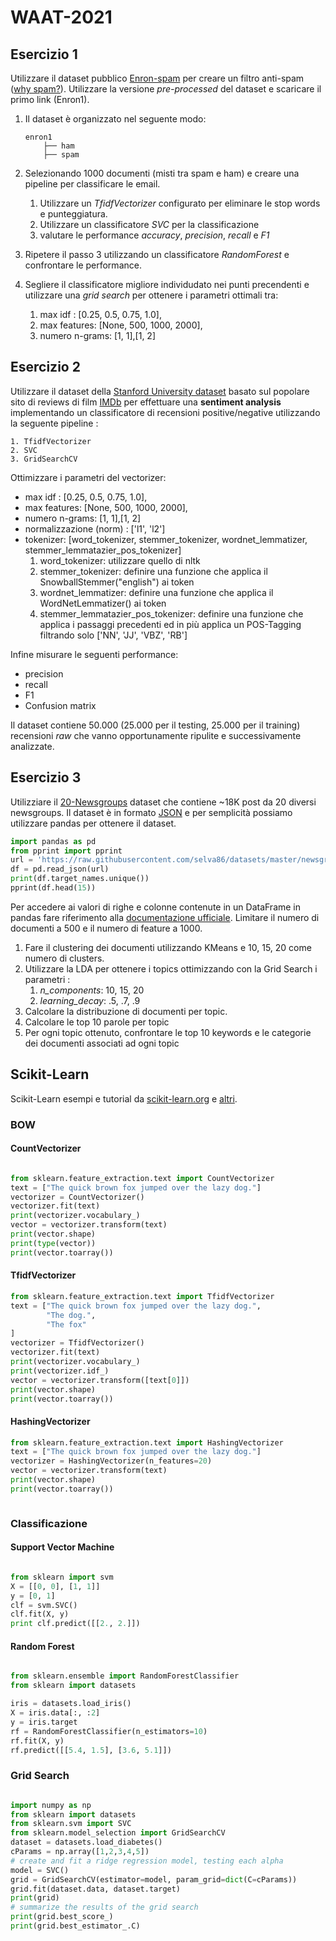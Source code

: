 # WAAT-2021


## Esercizio 1

Utilizzare il dataset pubblico [Enron-spam](http://www2.aueb.gr/users/ion/data/enron-spam/) per
creare un filtro anti-spam ([why spam?](https://www.youtube.com/watch?v=9OVKXIfrGJE&t=27s)). 
Utilizzare la versione _pre-processed_ del dataset e scaricare il primo link (Enron1).

1. Il dataset è organizzato nel seguente modo:

    ```
    enron1
        ├── ham
        ├── spam
    ```

3. Selezionando 1000 documenti (misti tra spam e ham) e creare una pipeline per classificare le email.
    1. Utilizzare un *TfidfVectorizer* configurato per eliminare le stop words e punteggiatura.
    2. Utilizzare un classificatore *SVC* per la classificazione
    3. valutare le performance _accuracy_, _precision_, _recall_ e _F1_
    
4. Ripetere il passo 3 utilizzando un classificatore *RandomForest* e confrontare le performance.

5. Segliere il classificatore migliore individudato nei punti precendenti e utilizzare una *grid search* per 
ottenere i parametri ottimali tra:
    1. max idf : [0.25, 0.5, 0.75, 1.0],
    2. max features: [None, 500, 1000, 2000],
    3. numero n-grams: [1, 1],[1, 2]

## Esercizio 2

Utilizzare il dataset della [Stanford University dataset](https://ai.stanford.edu/~amaas/data/sentiment/) basato sul 
popolare sito di reviews di film [IMDb](https://www.imdb.com/) per effettuare una __sentiment analysis__ implementando 
un classificatore di recensioni positive/negative utilizzando la seguente pipeline :

    1. TfidfVectorizer
    2. SVC
    3. GridSearchCV

Ottimizzare i parametri del vectorizer:
   * max idf : [0.25, 0.5, 0.75, 1.0],
   * max features: [None, 500, 1000, 2000],
   * numero n-grams: [1, 1],[1, 2]
   * normalizzazione (norm) : ['l1', 'l2']
   * tokenizer: [word_tokenizer, stemmer_tokenizer, wordnet_lemmatizer, stemmer_lemmatazier_pos_tokenizer]
        1. word_tokenizer: utilizzare quello di nltk
        2. stemmer_tokenizer: definire una funzione che applica il SnowballStemmer("english") ai token
        3. wordnet_lemmatizer: definire una funzione che applica il WordNetLemmatizer() ai token
        4. stemmer_lemmatazier_pos_tokenizer: definire una funzione che applica i passaggi precedenti ed in più applica un POS-Tagging filtrando solo  ['NN', 'JJ', 'VBZ', 'RB']

Infine misurare le seguenti performance:
   - precision
   - recall
   - F1
   - Confusion matrix

Il dataset contiene 50.000 (25.000 per il testing, 25.000 per il training) recensioni _raw_ che 
vanno opportunamente ripulite e successivamente analizzate.



## Esercizio 3

Utilizziare il [20-Newsgroups](https://raw.githubusercontent.com/selva86/datasets/master/newsgroups.json) dataset
che contiene ~18K post da 20 diversi newsgroups. Il dataset è in formato [JSON](https://it.wikipedia.org/wiki/JavaScript_Object_Notation)
e per semplicità possiamo utilizzare pandas per ottenere il dataset.

```python
import pandas as pd
from pprint import pprint
url = 'https://raw.githubusercontent.com/selva86/datasets/master/newsgroups.json'
df = pd.read_json(url)
print(df.target_names.unique()) 
pprint(df.head(15))
```
Per accedere ai valori di righe e colonne contenute in un DataFrame in pandas fare riferimento
alla [documentazione ufficiale](https://pandas.pydata.org/pandas-docs/stable/user_guide/indexing.html).
Limitare il numero di documenti a 500 e il numero di feature a 1000.

1. Fare il clustering dei documenti utilizzando KMeans e 10, 15, 20 come numero di clusters.
2. Utilizzare la LDA per ottenere i topics ottimizzando con la Grid Search i parametri :
    1. _n_components_: 10, 15, 20
    2. _learning_decay_: .5, .7, .9
3. Calcolare la distribuzione di documenti per topic.
4. Calcolare le top 10 parole per topic
5. Per ogni topic ottenuto, confrontare le top 10 keywords e le categorie dei documenti associati ad
ogni topic





## Scikit-Learn

Scikit-Learn esempi e tutorial da [scikit-learn.org](http://scikit-learn.org/stable/tutorial/index.html) e [altri](https://www.machinelearningplus.com/nlp/topic-modeling-python-sklearn-examples/).

### BOW

#### CountVectorizer

```python

from sklearn.feature_extraction.text import CountVectorizer
text = ["The quick brown fox jumped over the lazy dog."]
vectorizer = CountVectorizer()
vectorizer.fit(text)
print(vectorizer.vocabulary_)
vector = vectorizer.transform(text)
print(vector.shape)
print(type(vector))
print(vector.toarray())

```

#### TfidfVectorizer

```python
from sklearn.feature_extraction.text import TfidfVectorizer
text = ["The quick brown fox jumped over the lazy dog.",
        "The dog.",
        "The fox"
]
vectorizer = TfidfVectorizer()
vectorizer.fit(text)
print(vectorizer.vocabulary_)
print(vectorizer.idf_)
vector = vectorizer.transform([text[0]])
print(vector.shape)
print(vector.toarray())

```


#### HashingVectorizer

```python
from sklearn.feature_extraction.text import HashingVectorizer
text = ["The quick brown fox jumped over the lazy dog."]
vectorizer = HashingVectorizer(n_features=20)
vector = vectorizer.transform(text)
print(vector.shape)
print(vector.toarray())



```

### Classificazione

#### Support Vector Machine

```python

from sklearn import svm
X = [[0, 0], [1, 1]]
y = [0, 1]
clf = svm.SVC()
clf.fit(X, y)
print clf.predict([[2., 2.]])

```

#### Random Forest

```python

from sklearn.ensemble import RandomForestClassifier
from sklearn import datasets

iris = datasets.load_iris()
X = iris.data[:, :2]
y = iris.target
rf = RandomForestClassifier(n_estimators=10)
rf.fit(X, y)
rf.predict([[5.4, 1.5], [3.6, 5.1]])

```

### Grid Search

```python

import numpy as np
from sklearn import datasets
from sklearn.svm import SVC
from sklearn.model_selection import GridSearchCV
dataset = datasets.load_diabetes()
cParams = np.array([1,2,3,4,5])
# create and fit a ridge regression model, testing each alpha
model = SVC()
grid = GridSearchCV(estimator=model, param_grid=dict(C=cParams))
grid.fit(dataset.data, dataset.target)
print(grid)
# summarize the results of the grid search
print(grid.best_score_)
print(grid.best_estimator_.C)
```

